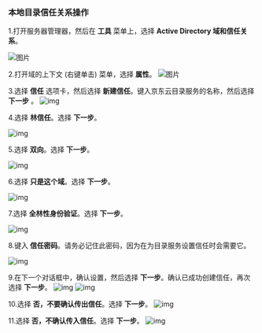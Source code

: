 ### 本地目录信任关系操作

1.打开服务器管理器，然后在 **工具** 菜单上，选择 **Active Directory 域和信任关系**。

![图片](https://github.com/jdcloudcom/cn/blob/joytaobao-ad-2019011501/image/DirectoryService/cn/Create-Local-AD-Trust-cn-1.png)

2.打开域的上下文 (右键单击) 菜单，选择 **属性**。
![图片](https://github.com/jdcloudcom/cn/blob/joytaobao-ad-2019011501/image/DirectoryService/cn/Create-Local-AD-Trust-cn-2.png)

3.选择 **信任** 选项卡，然后选择 **新建信任**。键入京东云目录服务的名称，然后选择 **下一步** 。
![img](https://github.com/jdcloudcom/cn/blob/joytaobao-ad-2019011501/image/DirectoryService/cn/Create-Local-AD-Trust-cn-3.png)

4.选择 **林信任**。选择 **下一步**。

![img](https://github.com/jdcloudcom/cn/blob/joytaobao-ad-2019011501/image/DirectoryService/cn/Create-Local-AD-Trust-cn-4.png)

5.选择 **双向**。选择 **下一步**。

![img](https://github.com/jdcloudcom/cn/blob/joytaobao-ad-2019011501/image/DirectoryService/cn/Create-Local-AD-Trust-cn-5.png)

6.选择 **只是这个域**。选择 **下一步**。

![img](https://github.com/jdcloudcom/cn/blob/joytaobao-ad-2019011501/image/DirectoryService/cn/Create-Local-AD-Trust-cn-6.png)

7.选择 **全林性身份验证**。选择 **下一步**。

![img](https://github.com/jdcloudcom/cn/blob/joytaobao-ad-2019011501/image/DirectoryService/cn/Create-Local-AD-Trust-cn-7.png)

8.键入 **信任密码**。请务必记住此密码，因为在为目录服务设置信任时会需要它。

![img](https://github.com/jdcloudcom/cn/blob/joytaobao-ad-2019011501/image/DirectoryService/cn/Create-Local-AD-Trust-cn-8.png)

9.在下一个对话框中，确认设置，然后选择 **下一步**。确认已成功创建信任，再次选择 **下一步**。
![img](https://github.com/jdcloudcom/cn/blob/joytaobao-ad-2019011501/image/DirectoryService/cn/Create-Local-AD-Trust-cn-9.png)
![img](https://github.com/jdcloudcom/cn/blob/joytaobao-ad-2019011501/image/DirectoryService/cn/Create-Local-AD-Trust-cn-10.png)

10.选择 **否，不要确认传出信任**。选择 **下一步**。
![img](https://github.com/jdcloudcom/cn/blob/joytaobao-ad-2019011501/image/DirectoryService/cn/Create-Local-AD-Trust-cn-11.png)

11.选择 **否，不确认传入信任**。选择 **下一步**。
![img](https://github.com/jdcloudcom/cn/blob/joytaobao-ad-2019011501/image/DirectoryService/cn/Create-Local-AD-Trust-cn-12.png)
